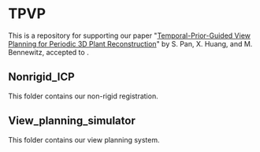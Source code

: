 # TPVP
This is a repository for supporting our paper "[Temporal-Prior-Guided View Planning for Periodic 3D Plant Reconstruction](https://arxiv.org/abs/)" by S. Pan, X. Huang, and M. Bennewitz, accepted to .  
## Nonrigid_ICP
This folder contains our non-rigid registration. 
## View_planning_simulator
This folder contains our view planning system.  
